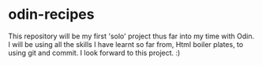 # odin-recipes
This repository will be my first 'solo' project thus far into my time with Odin. I will be using all the skills I have learnt so far from, Html boiler plates, to using git and commit. I look forward to this project. :) 